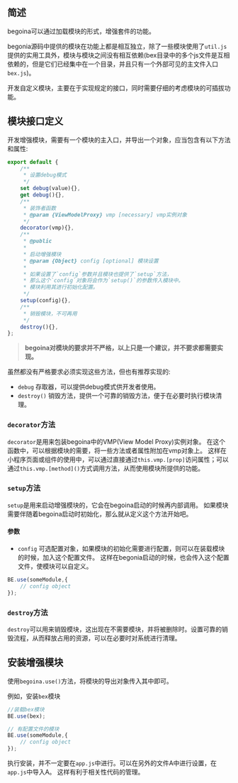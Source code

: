 ## 简述

begoina可以通过加载模块的形式，增强套件的功能。

begonia源码中提供的模块在功能上都是相互独立，除了一些模块使用了`util.js`提供的实用工具外，模块与模块之间没有相互依赖(bex目录中的多个js文件是互相依赖的，但是它们已经集中在一个目录，并且只有一个外部可见的主文件入口`bex.js`)。

开发自定义模块，主要在于实现规定的接口，同时需要仔细的考虑模块的可插拔功能。

## 模块接口定义

开发增强模块，需要有一个模块的主入口，并导出一个对象，应当包含有以下方法和属性:

```js
export default {
    /**
     * 设置debug模式
     */
    set debug(value){},
    get debug(){},
    /**
     * 装饰者函数 
     * @param {ViewModelProxy} vmp [necessary] vmp实例对象
     */
    decorator(vmp){},
    /**
     * @public
     * 
     * 启动增强模块
     * @param {Object} config [optional] 模块设置
     * 
     * 如果设置了`config`参数并且模块也提供了`setup`方法，
     * 那么这个`config`对象将会作为`setup()`的参数传入模块中。
     * 模块利用其进行初始化配置。
     */
    setup(config){},
    /**
     * 销毁模块，不可再用
     */ 
    destroy(){},
};
```

>**begoina对模块的要求并不严格，以上只是一个建议，并不要求都需要实现。**

虽然都没有严格要求必须实现这些方法，但也有推荐实现的:

- `debug` 存取器，可以提供debug模式供开发者使用。
- `destroy()` 销毁方法，提供一个可靠的销毁方法，便于在必要时执行模块清理。

### `decorator`方法

`decorator`是用来包装begoina中的VMP(View Model Proxy)实例对象。
在这个函数中，可以根据模块的需要，将一些方法或者属性附加在vmp对象上。
这样在小程序页面或组件的使用中，可以通过直接通过`this.vmp.[prop]`访问属性；可以通过`this.vmp.[method]()`方式调用方法，从而使用模块所提供的功能。

### `setup`方法

`setup`是用来启动增强模块的，它会在begoina启动的时候再内部调用。
如果模块需要伴随着begoina启动时初始化，那么就从定义这个方法开始吧。

#### 参数

- `config` 可选配置对象，如果模块的初始化需要进行配置，则可以在装载模块的时候，加入这个配置文件。
这样在begonia启动的时候，也会传入这个配置文件，使模块可以自定义。

```js
BE.use(someModule,{
    // config object
});
```

### `destroy`方法

`destroy`可以用来销毁模块，这出现在不需要模块，并将被删除时。设置可靠的销毁流程，从而释放占用的资源，可以在必要时对系统进行清理。

## 安装增强模块

使用`begoina.use()`方法，将模块的导出对象传入其中即可。

例如，安装`bex`模块

```js
//装载bex模块
BE.use(bex);

// 有配置文件的模块
BE.use(someModule,{
    // config object
});

```

执行安装，并不一定要在`app.js`中进行。可以在另外的文件A中进行设置，在`app.js`中导入A。
这样有利于相关性代码的管理。